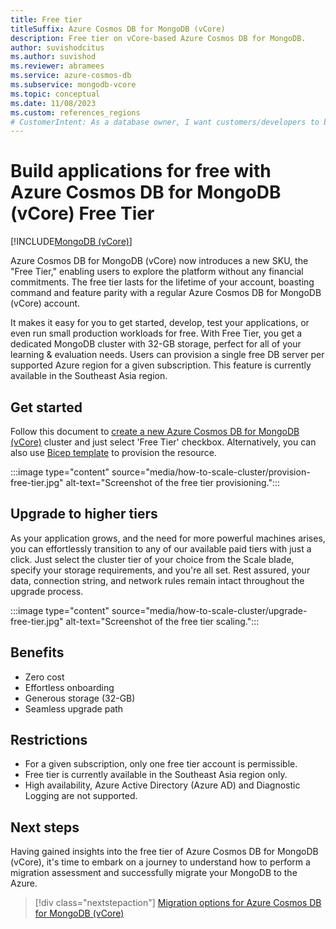 ```yaml
---
title: Free tier
titleSuffix: Azure Cosmos DB for MongoDB (vCore)
description: Free tier on vCore-based Azure Cosmos DB for MongoDB.
author: suvishodcitus
ms.author: suvishod
ms.reviewer: abramees
ms.service: azure-cosmos-db
ms.subservice: mongodb-vcore
ms.topic: conceptual
ms.date: 11/08/2023
ms.custom: references_regions
# CustomerIntent: As a database owner, I want customers/developers to be able to evaluate the service for free.
---
```



# Build applications for free with Azure Cosmos DB for MongoDB (vCore) Free Tier

[!INCLUDE[MongoDB (vCore)](~/reusable-content/ce-skilling/azure/includes/cosmos-db/includes/appliesto-mongodb-vcore.md)]

Azure Cosmos DB for MongoDB (vCore) now introduces a new SKU, the "Free Tier," enabling users to explore the platform without any financial commitments. The free tier lasts for the lifetime of your account, boasting command and feature parity with a regular Azure Cosmos DB for MongoDB (vCore) account.

It makes it easy for you to get started, develop, test your applications, or even run small production workloads for free. With Free Tier, you get a dedicated MongoDB cluster with 32-GB storage, perfect for all of your learning & evaluation needs. Users can provision a single free DB server per supported Azure region for a given subscription. This feature is currently available in the Southeast Asia region.


## Get started

Follow this document to [create a new Azure Cosmos DB for MongoDB (vCore)](quickstart-portal.md) cluster and just select 'Free Tier' checkbox. 
Alternatively, you can also use [Bicep template](quickstart-bicep.md) to provision the resource.

:::image type="content" source="media/how-to-scale-cluster/provision-free-tier.jpg" alt-text="Screenshot of the free tier provisioning.":::

## Upgrade to higher tiers

As your application grows, and the need for more powerful machines arises, you can effortlessly transition to any of our available paid tiers with just a click. Just select the cluster tier of your choice from the Scale blade, 
specify your storage requirements, and you're all set. Rest assured, your data, connection string, and network rules remain intact throughout the upgrade process.

:::image type="content" source="media/how-to-scale-cluster/upgrade-free-tier.jpg" alt-text="Screenshot of the free tier scaling.":::


## Benefits

* Zero cost
* Effortless onboarding
* Generous storage (32-GB)
* Seamless upgrade path


## Restrictions

* For a given subscription, only one free tier account is permissible.
* Free tier is currently available in the Southeast Asia region only.
* High availability, Azure Active Directory (Azure AD) and Diagnostic Logging are not supported.


## Next steps

Having gained insights into the free tier of Azure Cosmos DB for MongoDB (vCore), it's time to embark on a journey to understand how to perform a migration assessment and successfully migrate your MongoDB to the Azure.

> [!div class="nextstepaction"]
> [Migration options for Azure Cosmos DB for MongoDB (vCore)](migration-options.md)
